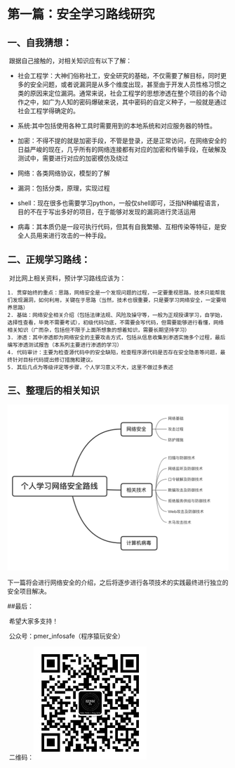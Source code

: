 # **第一篇**：安全学习路线研究

## 一、自我猜想：

​	跟据自己接触的，对相关知识应有以下了解：

  - 社会工程学：大神们俗称社工，安全研究的基础，不仅需要了解目标，同时更多的安全问题，或者说漏洞是从多个维度出现，甚至由于开发人员性格习惯之类的原因来定位漏洞。通常来说，社会工程学的思想渗透在整个项目的各个动作之中，如广为人知的密码爆破来说，其中密码的自定义种子，一般就是通过社会工程学得确定的。

  - 系统:其中包括使用各种工具时需要用到的本地系统和对应服务器的特性。

  - 加密：不得不提的就是加密手段，不管是登录，还是正常访问，在网络安全的日益严峻的现在，几乎所有的网络连接都有对应的加密和传输手段，在破解及测试中，需要进行对应的加密模仿及绕过

  - 网络：各类网络协议，模型的了解

  - 漏洞：包括分类，原理，实现过程

  - shell：现在很多也需要学习python，一般仅shell即可，泛指N种编程语言，目的不在于写出多好的项目，在于能够对发现的漏洞进行灵活运用

  - 病毒：其本质仍是一段可执行代码，但其有自我繁殖、互相传染等特征，是安全人员用来进行攻击的一种手段。

    

## 二、正规学习路线：

​	对比网上相关资料，预计学习路线应该为：

	1. 贯穿始终的重点：思路，网络安全是一个发现问题的过程，一定要重视思路，技术只能帮我们发现漏洞，如何利用，关键在于思路（当然，技术也很重要，只是要学习网络安全，一定要培养思路）
 	2. 基础：网络安全相关介绍（包括法律法规、风险及操守等，一般为正规授课学习，自学始，选择性查看，毕竟不需要考试），初级代码功底，不需要会写代码，但需要能够进行看懂，网络相关知识（广而杂，包括但不限于上面所想象的想着知识，需要长期坚持学习）
 	3. 渗透：其中渗透即为网络安全的主要攻击方式，包括从信息收集到渗透实施多个过程，最后编写渗透测试报告（本系列主要进行渗透的学习）
 	4. 代码审计：主要为检查源代码中的安全缺陷，检查程序源代码是否存在安全隐患等问题，最终针对目标代码提出修订措施和建议。
 	5. 其后几点为等级评定等步骤，个人学习意义不大，这里不做过多表述

## 三、整理后的相关知识

![qrcode_for_gh_062edb054ee4_258](../image/mind_WebSafe.png)

下一篇将会进行网络安全的介绍，之后将逐步进行各项技术的实践最终进行独立的安全项目解决。

##最后：

​	希望大家多支持！

​	公众号：pmer_infosafe（程序猿玩安全）

​	二维码：![image](../image/wechat_QRcode.jpg)